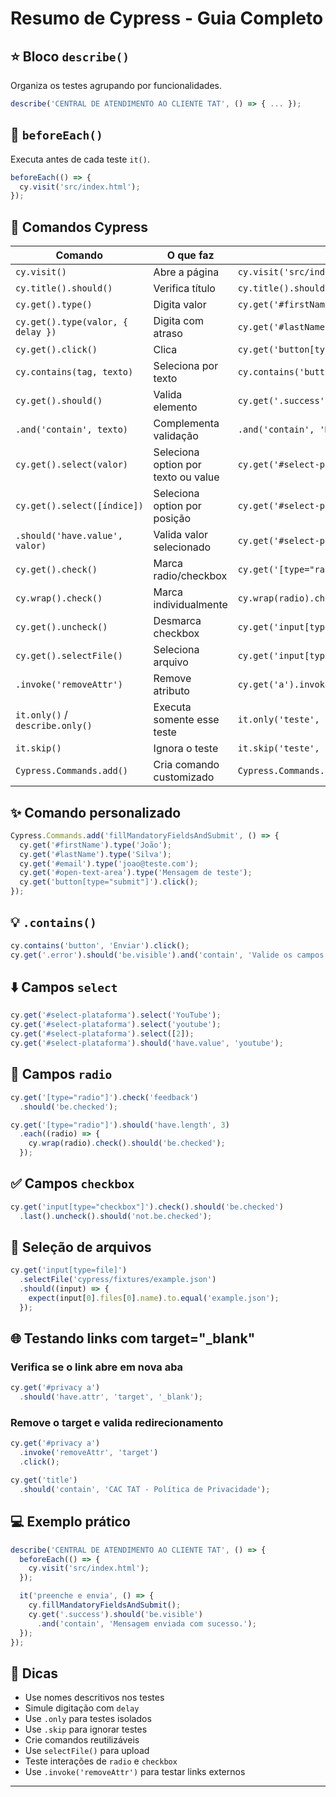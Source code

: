 # Resumo de Cypress - Guia Completo

## :star: Bloco `describe()`
Organiza os testes agrupando por funcionalidades.

```javascript
describe('CENTRAL DE ATENDIMENTO AO CLIENTE TAT', () => { ... });
```

## :round_pushpin: `beforeEach()`
Executa antes de cada teste `it()`.

```javascript
beforeEach(() => {
  cy.visit('src/index.html');
});
```

## :test_tube: Comandos Cypress

| Comando | O que faz | Exemplo |
|--------|-----------|---------|
| `cy.visit()` | Abre a página | `cy.visit('src/index.html');` |
| `cy.title().should()` | Verifica título | `cy.title().should('eq', '...');` |
| `cy.get().type()` | Digita valor | `cy.get('#firstName').type('João');` |
| `cy.get().type(valor, { delay })` | Digita com atraso | `cy.get('#lastName').type('Silva', { delay: 100 });` |
| `cy.get().click()` | Clica | `cy.get('button[type="submit"]').click();` |
| `cy.contains(tag, texto)` | Seleciona por texto | `cy.contains('button', 'Enviar').click();` |
| `cy.get().should()` | Valida elemento | `cy.get('.success').should('be.visible');` |
| `.and('contain', texto)` | Complementa validação | `.and('contain', 'Mensagem enviada com sucesso.');` |
| `cy.get().select(valor)` | Seleciona option por texto ou value | `cy.get('#select-plataforma').select('YouTube');` |
| `cy.get().select([índice])` | Seleciona option por posição | `cy.get('#select-plataforma').select([2]);` |
| `.should('have.value', valor)` | Valida valor selecionado | `cy.get('#select-plataforma').should('have.value', 'youtube');` |
| `cy.get().check()` | Marca radio/checkbox | `cy.get('[type="radio"]').check('feedback');` |
| `cy.wrap().check()` | Marca individualmente | `cy.wrap(radio).check().should('be.checked');` |
| `cy.get().uncheck()` | Desmarca checkbox | `cy.get('input[type="checkbox"]').last().uncheck();` |
| `cy.get().selectFile()` | Seleciona arquivo | `cy.get('input[type=file]').selectFile('cypress/fixtures/example.json');` |
| `.invoke('removeAttr')` | Remove atributo | `cy.get('a').invoke('removeAttr', 'target');` |
| `it.only()` / `describe.only()` | Executa somente esse teste | `it.only('teste', () => {...});` |
| `it.skip()` | Ignora o teste | `it.skip('teste', () => {...});` |
| `Cypress.Commands.add()` | Cria comando customizado | `Cypress.Commands.add('fillMandatoryFieldsAndSubmit', () => {...});` |

## :sparkles: Comando personalizado

```javascript
Cypress.Commands.add('fillMandatoryFieldsAndSubmit', () => {
  cy.get('#firstName').type('João');
  cy.get('#lastName').type('Silva');
  cy.get('#email').type('joao@teste.com');
  cy.get('#open-text-area').type('Mensagem de teste');
  cy.get('button[type="submit"]').click();
});
```

## :bulb: `.contains()`

```javascript
cy.contains('button', 'Enviar').click();
cy.get('.error').should('be.visible').and('contain', 'Valide os campos obrigatórios!');
```

## :arrow_down: Campos `select`

```javascript
cy.get('#select-plataforma').select('YouTube');
cy.get('#select-plataforma').select('youtube');
cy.get('#select-plataforma').select([2]);
cy.get('#select-plataforma').should('have.value', 'youtube');
```

## :radio_button: Campos `radio`

```javascript
cy.get('[type="radio"]').check('feedback')
  .should('be.checked');

cy.get('[type="radio"]').should('have.length', 3)
  .each((radio) => {
    cy.wrap(radio).check().should('be.checked');
  });
```

## :white_check_mark: Campos `checkbox`

```javascript
cy.get('input[type="checkbox"]').check().should('be.checked')
  .last().uncheck().should('not.be.checked');
```

## :paperclip: Seleção de arquivos

```javascript
cy.get('input[type=file]')
  .selectFile('cypress/fixtures/example.json')
  .should((input) => {
    expect(input[0].files[0].name).to.equal('example.json');
  });
```

## :globe_with_meridians: Testando links com target="_blank"

### Verifica se o link abre em nova aba

```javascript
cy.get('#privacy a')
  .should('have.attr', 'target', '_blank');
```

### Remove o target e valida redirecionamento

```javascript
cy.get('#privacy a')
  .invoke('removeAttr', 'target')
  .click();

cy.get('title')
  .should('contain', 'CAC TAT - Política de Privacidade');
```

## :computer: Exemplo prático

```javascript
describe('CENTRAL DE ATENDIMENTO AO CLIENTE TAT', () => {
  beforeEach(() => {
    cy.visit('src/index.html');
  });

  it('preenche e envia', () => {
    cy.fillMandatoryFieldsAndSubmit();
    cy.get('.success').should('be.visible')
      .and('contain', 'Mensagem enviada com sucesso.');
  });
});
```

## :bookmark_tabs: Dicas

- Use nomes descritivos nos testes
- Simule digitação com `delay`
- Use `.only` para testes isolados
- Use `.skip` para ignorar testes
- Crie comandos reutilizáveis
- Use `selectFile()` para upload
- Teste interações de `radio` e `checkbox`
- Use `.invoke('removeAttr')` para testar links externos

---

